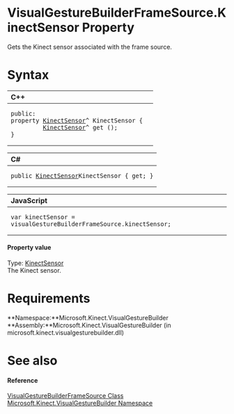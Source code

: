 VisualGestureBuilderFrameSource.KinectSensor Property  
=====================================================  

Gets the Kinect sensor associated with the frame source. <span id="syntaxSection"></span>

Syntax  
======  

<table>
<colgroup>
<col width="100%" />
</colgroup>
<thead>
<tr class="header">
<th align="left">C++</th>
</tr>
</thead>
<tbody>
<tr class="odd">
<td align="left"><pre><code>public:  
property <a href="../../../Kinect/KinectSensor_Class.md">KinectSensor</a>^ KinectSensor {  
         <a href="../../../Kinect/KinectSensor_Class.md">KinectSensor</a>^ get ();  
}</code></pre></td>
</tr>
</tbody>
</table>

<table>
<colgroup>
<col width="100%" />
</colgroup>
<thead>
<tr class="header">
<th align="left">C#</th>
</tr>
</thead>
<tbody>
<tr class="odd">
<td align="left"><pre><code>public <a href="../../../Kinect/KinectSensor_Class.md">KinectSensor</a>KinectSensor { get; }</code></pre></td>
</tr>
</tbody>
</table>

<table>
<colgroup>
<col width="100%" />
</colgroup>
<thead>
<tr class="header">
<th align="left">JavaScript</th>
</tr>
</thead>
<tbody>
<tr class="odd">
<td align="left"><pre><code>var kinectSensor = visualGestureBuilderFrameSource.kinectSensor;</code></pre></td>
</tr>
</tbody>
</table>

<span id="ID4ER"></span>
#### Property value  

Type: [KinectSensor](../../../Kinect/KinectSensor_Class.md)  
The Kinect sensor.  

<span id="requirements"></span>

Requirements  
============  

**Namespace:**Microsoft.Kinect.VisualGestureBuilder  
**Assembly:**Microsoft.Kinect.VisualGestureBuilder (in microsoft.kinect.visualgesturebuilder.dll)  

<span id="ID4E3"></span>

See also  
========  

<span id="ID4E5"></span>
#### Reference  

[VisualGestureBuilderFrameSource Class](../../VisualGestureBuilderFram.md)  
 [Microsoft.Kinect.VisualGestureBuilder Namespace](../../../Kinect.VisualGestureBuil.md)  



<!--Please do not edit the data in the comment block below.-->
<!--
TOCTitle : KinectSensor Property
RLTitle : VisualGestureBuilderFrameSource.KinectSensor Property
KeywordK : KinectSensor property
KeywordK : VisualGestureBuilderFrameSource.KinectSensor property
KeywordF : Microsoft.Kinect.VisualGestureBuilder.VisualGestureBuilderFrameSource.KinectSensor
KeywordF : VisualGestureBuilderFrameSource.KinectSensor
KeywordF : KinectSensor
KeywordF : Microsoft.Kinect.VisualGestureBuilder.VisualGestureBuilderFrameSource.KinectSensor
KeywordA : P:Microsoft.Kinect.VisualGestureBuilder.VisualGestureBuilderFrameSource.KinectSensor
AssetID : P:Microsoft.Kinect.VisualGestureBuilder.VisualGestureBuilderFrameSource.KinectSensor
Locale : en-us
CommunityContent : 1
APIType : Managed
APILocation : microsoft.kinect.visualgesturebuilder.dll
APIName : Microsoft.Kinect.VisualGestureBuilder.VisualGestureBuilderFrameSource.KinectSensor
TargetOS : Windows
TopicType : kbSyntax
DevLang : VB
DevLang : CSharp
DevLang : JavaScript
DevLang : C++
DocSet : K4Wv2
ProjType : K4Wv2Proj
Technology : Kinect for Windows
Product : Kinect for Windows SDK v2
productversion : 20
-->
